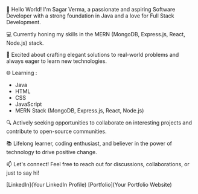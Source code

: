 👋 Hello World! I'm Sagar Verma, a passionate and aspiring Software Developer with a strong foundation in Java and a love for Full Stack Development.

💻 Currently honing my skills in the MERN (MongoDB, Express.js, React, Node.js) stack.

🚀 Excited about crafting elegant solutions to real-world problems and always eager to learn new technologies.

🌐 Learning :
   - Java
   - HTML
   - CSS
   - JavaScript
   - MERN Stack (MongoDB, Express.js, React, Node.js)

🔍 Actively seeking opportunities to collaborate on interesting projects and contribute to open-source communities.

📚 Lifelong learner, coding enthusiast, and believer in the power of technology to drive positive change.

📫 Let's connect! Feel free to reach out for discussions, collaborations, or just to say hi!

[LinkedIn](Your LinkedIn Profile)
[Portfolio](Your Portfolio Website)
